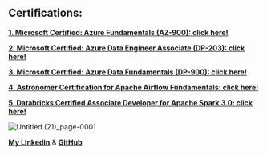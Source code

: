 ## Certifications: 

**[1. Microsoft Certified: Azure Fundamentals (AZ-900): click here!](https://www.credly.com/badges/be99d7c8-dec9-4af2-8db3-88bd5c431f53/linked_in?t=ron9fk)**

**[2. Microsoft Certified: Azure Data Engineer Associate (DP-203): click here!](https://www.credly.com/badges/b3a99d10-edb8-4da6-a1b2-d9d19f3ff34b/public_url)**

**[3. Microsoft Certified: Azure Data Fundamentals (DP-900): click here!](https://www.credly.com/badges/f5cf7b2b-4aed-448a-9efa-754f017d2696/linked_in?t=rpo1c7)**

**[4. Astronomer Certification for Apache Airflow Fundamentals: click here!](https://www.credly.com/badges/363216bd-8fb4-4d0c-9180-47caef5eb5ce/linked_in_profile)**

**[5. Databricks Certified Associate Developer for Apache Spark 3.0: click here!](https://credentials.databricks.com/f590f097-5824-4cf6-bfc9-587deab129b4#gs.qqkxc5)**



![Untitled (21)_page-0001](https://user-images.githubusercontent.com/55916170/221839734-6ce9c87f-1bc9-494b-971b-699880fb28e5.jpg)

**[My Linkedin](https://www.linkedin.com/in/dmitry-ryzhov/)** & **[GitHub](https://github.com/prosimpleee/data_engineering_)**
